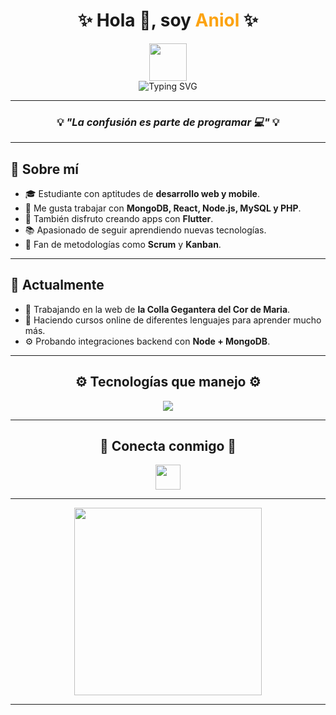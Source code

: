 <!-- 📌 Presentación de Aniol -->
<div align="center">
  <h1>✨ Hola 👋, soy <span style="color:#fca311;">Aniol</span> ✨</h1>
  <img src="https://media.giphy.com/media/hvRJCLFzcasrR4ia7z/giphy.gif" width="60px">
  <br>
  <img src="https://readme-typing-svg.herokuapp.com?font=Fira+Code&size=28&pause=1000&center=true&vCenter=true&width=450&lines=Bienvenido+a+mi+GitHub!;Desarrollador+web+y+mobile;Amante+del+código+y+los+retos" alt="Typing SVG" />
</div>

---

<!-- ✨ Frase inspiradora -->
<div align="center">
  <h3>💡 <em>"La confusión es parte de programar 💻"</em> 💡</h3>
</div>

---

<!-- 📖 Sobre mí -->
## 📖 Sobre mí

- 🎓 Estudiante con aptitudes de **desarrollo web y mobile**.
- 💾 Me gusta trabajar con **MongoDB, React, Node.js, MySQL y PHP**.
- 📱 También disfruto creando apps con **Flutter**.
- 📚 Apasionado de seguir aprendiendo nuevas tecnologías.
- 🎨 Fan de metodologías como **Scrum** y **Kanban**.

---

<!-- 🚀 Actualmente -->
## 🚀 Actualmente

- 🔭 Trabajando en la web de **la Colla Gegantera del Cor de Maria**.
- 🌱 Haciendo cursos online de diferentes lenguajes para aprender mucho más.
- ⚙️ Probando integraciones backend con **Node + MongoDB**.

---

<!-- 🛠️ Skills -->
<h2 align="center">⚙️ Tecnologías que manejo ⚙️</h2>

<p align="center">
  <img src="https://skillicons.dev/icons?i=html,css,js,php,react,nodejs,mongodb,flutter,git,github,vscode,linux,windows&perline=8" />
</p>

---

<!-- 📞 Contacto -->
<h2 align="center">🤝 Conecta conmigo 🤝</h2>

<p align="center">
  <a href="https://www.linkedin.com/in/aniol-rodriguez-530514295/">
    <img src="https://raw.githubusercontent.com/rahulbanerjee26/githubAboutMeGenerator/main/icons/linked-in-alt.svg" width="40px">
  </a>
</p>

---

<!-- 🎉 Animación final -->
<div align="center">
  <img src="https://media.giphy.com/media/jRf5fsn8G6YaogAWxn/giphy.gif" width="300px" />
  <br>
</div>

---

